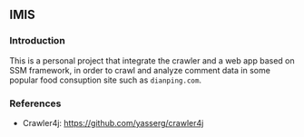 ## IMIS

### Introduction
This is a personal project that integrate the crawler and a web app based on SSM framework, in order to crawl and analyze comment data in some popular food consuption site such as `dianping.com`.

### References
* Crawler4j: https://github.com/yasserg/crawler4j